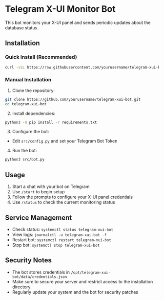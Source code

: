 # Telegram X-UI Monitor Bot

This bot monitors your X-UI panel and sends periodic updates about the database status.

## Installation

### Quick Install (Recommended)

```bash
curl -sSL https://raw.githubusercontent.com/yourusername/telegram-xui-bot/main/install.sh | sudo bash
```

### Manual Installation

1. Clone the repository:
```bash
git clone https://github.com/yourusername/telegram-xui-bot.git
cd telegram-xui-bot
```

2. Install dependencies:
```bash
python3 -m pip install -r requirements.txt
```

3. Configure the bot:
- Edit `src/config.py` and set your Telegram Bot Token

4. Run the bot:
```bash
python3 src/bot.py
```

## Usage

1. Start a chat with your bot on Telegram
2. Use `/start` to begin setup
3. Follow the prompts to configure your X-UI panel credentials
4. Use `/status` to check the current monitoring status

## Service Management

- Check status: `systemctl status telegram-xui-bot`
- View logs: `journalctl -u telegram-xui-bot -f`
- Restart bot: `systemctl restart telegram-xui-bot`
- Stop bot: `systemctl stop telegram-xui-bot`

## Security Notes

- The bot stores credentials in `/opt/telegram-xui-bot/data/credentials.json`
- Make sure to secure your server and restrict access to the installation directory
- Regularly update your system and the bot for security patches